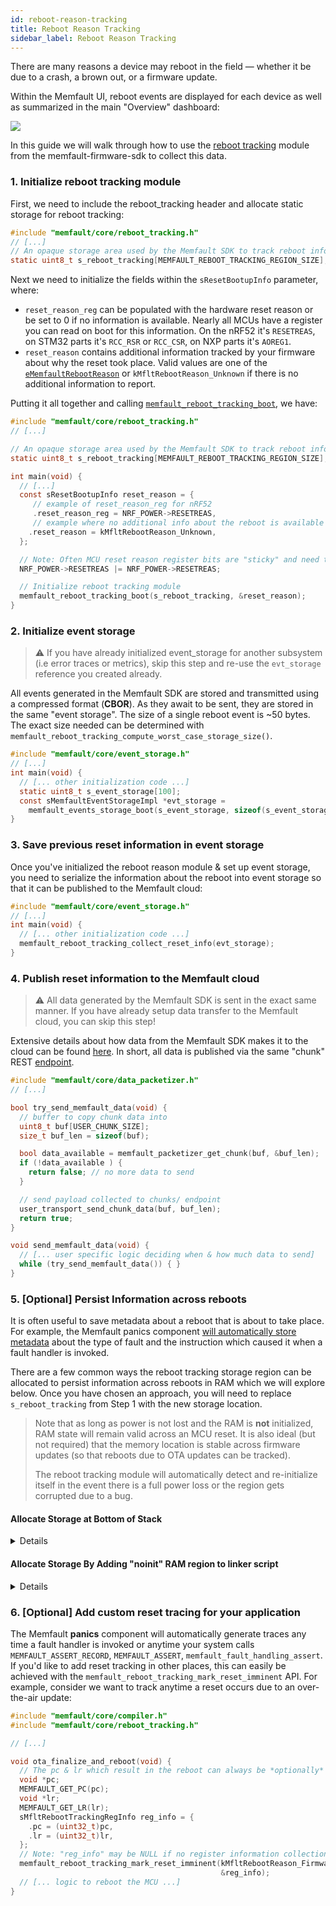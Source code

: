 ```yaml
---
id: reboot-reason-tracking
title: Reboot Reason Tracking
sidebar_label: Reboot Reason Tracking
---
```


There are many reasons a device may reboot in the field — whether it be due to a
crash, a brown out, or a firmware update.

Within the Memfault UI, reboot events are displayed for each device as well as
summarized in the main "Overview" dashboard:

![](/img/docs/embedded/reboot-reason-chart.png)

In this guide we will walk through how to use the
[reboot tracking](https://github.com/memfault/memfault-firmware-sdk/blob/master/components/core/include/memfault/core/reboot_tracking.h#L9-L21)
module from the memfault-firmware-sdk to collect this data.

### 1. Initialize reboot tracking module

First, we need to include the reboot_tracking header and allocate static storage
for reboot tracking:

```c
#include "memfault/core/reboot_tracking.h"
// [...]
// An opaque storage area used by the Memfault SDK to track reboot information.
static uint8_t s_reboot_tracking[MEMFAULT_REBOOT_TRACKING_REGION_SIZE];
```

Next we need to initialize the fields within the `sResetBootupInfo` parameter,
where:

- `reset_reason_reg` can be populated with the hardware reset reason or be set
  to 0 if no information is available. Nearly all MCUs have a register you can
  read on boot for this information. On the nRF52 it's `RESETREAS`, on STM32
  parts it's `RCC_RSR` or `RCC_CSR`, on NXP parts it's `AOREG1`.
- `reset_reason` contains additional information tracked by your firmware about
  why the reset took place. Valid values are one of the
  [`eMemfaultRebootReason`](https://mflt.io/reset-reason-codes) or
  `kMfltRebootReason_Unknown` if there is no additional information to report.

Putting it all together and calling
[`memfault_reboot_tracking_boot`](https://github.com/memfault/memfault-firmware-sdk/blob/master/components/include/memfault/core/reboot_tracking.h#L77),
we have:

```c
#include "memfault/core/reboot_tracking.h"
// [...]

// An opaque storage area used by the Memfault SDK to track reboot information.
static uint8_t s_reboot_tracking[MEMFAULT_REBOOT_TRACKING_REGION_SIZE];

int main(void) {
  // [...]
  const sResetBootupInfo reset_reason = {
     // example of reset_reason_reg for nRF52
     .reset_reason_reg = NRF_POWER->RESETREAS,
     // example where no additional info about the reboot is available
    .reset_reason = kMfltRebootReason_Unknown,
  };

  // Note: Often MCU reset reason register bits are "sticky" and need to be manually cleared
  NRF_POWER->RESETREAS |= NRF_POWER->RESETREAS;

  // Initialize reboot tracking module
  memfault_reboot_tracking_boot(s_reboot_tracking, &reset_reason);
}
```

### 2. Initialize event storage

> :warning: If you have already initialized event_storage for another subsystem
> (i.e error traces or metrics), skip this step and re-use the `evt_storage`
> reference you created already.

All events generated in the Memfault SDK are stored and transmitted using a
compressed format (**CBOR**). As they await to be sent, they are stored in the
same "event storage". The size of a single reboot event is ~50 bytes. The exact
size needed can be determined with
`memfault_reboot_tracking_compute_worst_case_storage_size()`.

```c
#include "memfault/core/event_storage.h"
// [...]
int main(void) {
  // [... other initialization code ...]
  static uint8_t s_event_storage[100];
  const sMemfaultEventStorageImpl *evt_storage =
    memfault_events_storage_boot(s_event_storage, sizeof(s_event_storage));
}
```

### 3. Save previous reset information in event storage

Once you've initialized the reboot reason module & set up event storage, you
need to serialize the information about the reboot into event storage so that it
can be published to the Memfault cloud:

```c
#include "memfault/core/event_storage.h"
// [...]
int main(void) {
  // [... other initialization code ...]
  memfault_reboot_tracking_collect_reset_info(evt_storage);
}
```

### 4. Publish reset information to the Memfault cloud

> :warning: All data generated by the Memfault SDK is sent in the exact same
> manner. If you have already setup data transfer to the Memfault cloud, you can
> skip this step!

Extensive details about how data from the Memfault SDK makes it to the cloud can
be found [here](data-from-firmware-to-cloud.md). In short, all data is published
via the same "chunk" REST
[endpoint](https://api-docs.memfault.com/?version=latest#66b0e390-2c3e-4c0d-b6c2-836a287b9e5f).

```c
#include "memfault/core/data_packetizer.h"
// [...]

bool try_send_memfault_data(void) {
  // buffer to copy chunk data into
  uint8_t buf[USER_CHUNK_SIZE];
  size_t buf_len = sizeof(buf);

  bool data_available = memfault_packetizer_get_chunk(buf, &buf_len);
  if (!data_available ) {
    return false; // no more data to send
  }

  // send payload collected to chunks/ endpoint
  user_transport_send_chunk_data(buf, buf_len);
  return true;
}

void send_memfault_data(void) {
  // [... user specific logic deciding when & how much data to send]
  while (try_send_memfault_data()) { }
}
```

### 5. [Optional] Persist Information across reboots

It is often useful to save metadata about a reboot that is about to take place.
For example, the Memfault panics component
[will automatically store metadata](https://github.com/memfault/memfault-firmware-sdk/blob/master/components/panics/src/memfault_fault_handling_arm.c#L94-L98)
about the type of fault and the instruction which caused it when a fault handler
is invoked.

There are a few common ways the reboot tracking storage region can be allocated
to persist information across reboots in RAM which we will explore below. Once
you have chosen an approach, you will need to replace `s_reboot_tracking` from
Step 1 with the new storage location.

> Note that as long as power is not lost and the RAM is **not** initialized, RAM
> state will remain valid across an MCU reset. It is also ideal (but not
> required) that the memory location is stable across firmware updates (so that
> reboots due to OTA updates can be tracked).
>
> The reboot tracking module will automatically detect and re-initialize itself
> in the event there is a full power loss or the region gets corrupted due to a
> bug.

#### Allocate Storage at Bottom of Stack

<details>
<summary> Details </summary>
<p>
<br/>

If your project is using a
[CMSIS based linker script](https://github.com/ARM-software/CMSIS_5/blob/132ed8b6ada281acc839223d8ee83c305cee7d45/Device/ARM/ARMCM4/Source/GCC/gcc_arm.ld#L283-L294),
the ISR Stack is always allocated at the top of available RAM and the
`__StackLimit` linker script variable can be used to get the location of the
bottom of the stack.

```c
extern uint32_t __StackLimit;
static void *s_reboot_tracking = &__StackLimit;
```

Placing reboot tracking in this location has several advantages:

- No linker script changes necessary.
- The stack region is not scrubbed or initialized by default so values will
  persist across reboots.
- This memory location is stable across firmware releases as well as between
  bootloaders and main firmware images because it's always allocated at the top
  of RAM. The location would only move if
  [`__STACK_SIZE`](https://github.com/ARM-software/CMSIS_5/blob/132ed8b6ada281acc839223d8ee83c305cee7d45/Device/ARM/ARMCM4/Source/GCC/gcc_arm.ld#L53)
  was changed.
- For ARM (and most other architectures) the stack grows down so the stack
  pointer should never be close to the bottom of the stack since that would be
  indicative of a stack overflow and a pretty serious memory corruption bug.
  (Generally the system heap or bss is directly below the stack!).

</p>
</details>

#### Allocate Storage By Adding "noinit" RAM region to linker script

<details>
<summary> Details </summary>
<p>
<br/>

For GNU GCC, this can easily be achieved by placing the memory in a section that
is not part of `.bss` or `.data`:

```c
#include "memfault/core/reboot_tracking.h"

static uint8_t s_reboot_tracking[MEMFAULT_REBOOT_TRACKING_REGION_SIZE]
    __attribute__((section(".mflt_reboot_info")));
```

```ld
/* Your .ld file */

MEMORY
{
  /* [...] */
  NOINIT (rw) :  ORIGIN = <RAM_REGION_START>, LENGTH = 64
}
SECTIONS
{
  /* [...] */
  .noinit (NOLOAD): { KEEP(*(*.mflt_reboot_info)) } > NOINIT
}
```

</p>
</details>

### 6. [Optional] Add custom reset tracing for your application

The Memfault **panics** component will automatically generate traces any time a
fault handler is invoked or anytime your system calls `MEMFAULT_ASSERT_RECORD`,
`MEMFAULT_ASSERT`, `memfault_fault_handling_assert`. If you'd like to add reset
tracking in other places, this can easily be achieved with the
`memfault_reboot_tracking_mark_reset_imminent` API. For example, consider we
want to track anytime a reset occurs due to an over-the-air update:

```c
#include "memfault/core/compiler.h"
#include "memfault/core/reboot_tracking.h"

// [...]

void ota_finalize_and_reboot(void) {
  // The pc & lr which result in the reboot can always be *optionally* recorded
  void *pc;
  MEMFAULT_GET_PC(pc);
  void *lr;
  MEMFAULT_GET_LR(lr);
  sMfltRebootTrackingRegInfo reg_info = {
    .pc = (uint32_t)pc,
    .lr = (uint32_t)lr,
  };
  // Note: "reg_info" may be NULL if no register information collection is desired
  memfault_reboot_tracking_mark_reset_imminent(kMfltRebootReason_FirmwareUpdate,
                                               &reg_info);
  // [... logic to reboot the MCU ...]
}
```
